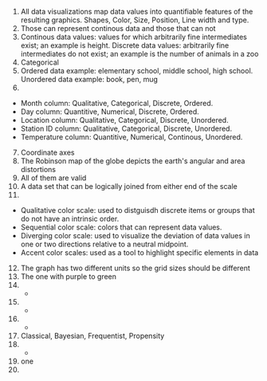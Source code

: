1. All data visualizations map data values into quantifiable features of the resulting graphics. Shapes, Color, Size, Position, Line width and type.
2. Those can represent continous data and those that can not
3. Continous data values: values for which arbitrarily fine intermediates exist; an example is height. Discrete data values: arbitrarily fine intermediates do not exist; an example is the number of animals in a zoo
4. Categorical
5. Ordered data example: elementary school, middle school, high school. Unordered data example: book, pen, mug  
6.
  + Month column: Qualitative, Categorical, Discrete, Ordered.
  + Day column: Quantitive, Numerical, Discrete, Ordered.
  + Location column: Qualitative, Categorical, Discrete, Unordered.
  + Station ID column: Qualitative, Categorical, Discrete, Unordered.
  + Temperature column: Quantitive, Numerical, Continous, Unordered.
7.  Coordinate axes
8.  The Robinson map of the globe depicts the earth's angular and area distortions
9.  All of them are valid
10.  A data set that can be logically joined from either end of the scale
11.
  + Qualitative color scale: used to distguisdh discrete items or groups that do not have an intrinsic order.
  + Sequential color scale: colors that can represent data values.
  + Diverging color scale: used to visualize the deviation of data values in one or two directions relative to a neutral midpoint.
  + Accent color scales: used as a tool to highlight specific elements in data
12. The graph has two different units so the grid sizes should be different
13. The one with purple to green
14. -
15. -
16. -
17. Classical, Bayesian, Frequentist, Propensity
18. -
19. one
20. 
    
